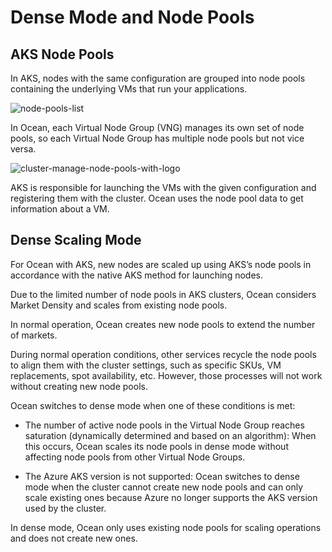 <meta name=“robots” content=“noindex”>

#  Dense Mode and Node Pools

##  AKS Node Pools

In AKS, nodes with the same configuration are grouped into node pools containing the underlying VMs that run your applications.

![node-pools-list](https://github.com/spotinst/help/assets/159915991/d48abfb2-b129-4581-bdc9-3d867ffb39fa)


In Ocean, each Virtual Node Group (VNG) manages its own set of node pools, so each Virtual Node Group has multiple node pools but not vice versa.

![cluster-manage-node-pools-with-logo](https://github.com/spotinst/help/assets/159915991/814858ce-bf5f-4391-8a8c-8d4f266501ef)

AKS is responsible for launching the VMs with the given configuration and registering them with the cluster.
Ocean uses the node pool data to get information about a VM.

##  Dense Scaling Mode

For Ocean with AKS, new nodes are scaled up using AKS’s node pools in accordance with the native AKS method for launching nodes.

Due to the limited number of node pools in AKS clusters, Ocean considers Market Density and scales from existing node pools. 

In normal operation, Ocean creates new node pools to extend the number of markets. 

During normal operation conditions, other services recycle the node pools to align them with the cluster settings, such as specific SKUs, VM replacements, spot availability, etc. However, those processes will not work without creating new node pools.

Ocean switches to dense mode when one of these conditions is met:

* The number of active node pools in the Virtual Node Group reaches saturation (dynamically determined and based on an algorithm): When this occurs, Ocean scales its node pools in dense mode without affecting node pools from other Virtual Node Groups.

* The Azure AKS version is not supported: Ocean switches to dense mode when the cluster cannot create new node pools and can only scale existing ones because Azure no longer supports the AKS version used by the cluster. 

In dense mode, Ocean only uses existing node pools for scaling operations and does not create new ones.
